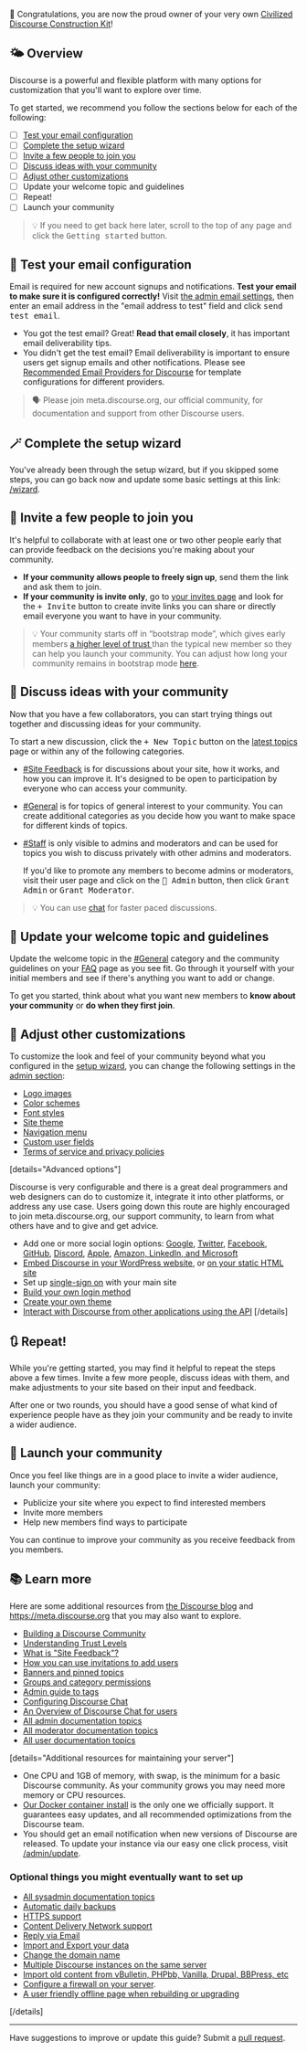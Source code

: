 :hatching_chick: Congratulations, you are now the proud owner of your very own [Civilized Discourse Construction Kit](https://www.discourse.org)!

## :sun_behind_small_cloud: Overview

Discourse is a powerful and flexible platform with many options for customization that you'll want to explore over time.

To get started, we recommend you follow the sections below for each of the following:

- [ ] [Test your email configuration](%{base_url}/admin/email)
- [ ] [Complete the setup wizard](%{base_url}/wizard/steps/branding)
- [ ] [Invite a few people to join you](%{base_url}/my/invited)
- [ ] [Discuss ideas with your community](%{base_url}/new-topic)
- [ ] [Adjust other customizations](%{base_url}/admin/site_settings/category/required)
- [ ] Update your welcome topic and guidelines
- [ ] Repeat!
- [ ] Launch your community

> :bulb: If you need to get back here later, scroll to the top of any page and click the <kbd>Getting started</kbd> button.

## :email: Test your email configuration

Email is required for new account signups and notifications. **Test your email to make sure it is configured correctly!**  Visit [the admin email settings](/admin/email), then enter an email address in the "email address to test" field and click <kbd>send test email</kbd>.

- You got the test email?
  Great! **Read that email closely**, it has important email deliverability tips.
- You didn't get the test email?
  Email deliverability is important to ensure users get signup emails and other notifications. Please see [Recommended Email Providers for Discourse](https://github.com/discourse/discourse/blob/main/docs/INSTALL-email.md) for template configurations for different providers.

> :speaking_head: Please join meta.discourse.org, our official community, for documentation and support from other Discourse users.

## :magic_wand: Complete the setup wizard

You've already been through the setup wizard, but if you skipped some steps, you can go back now and update some basic settings at this link: [/wizard](/wizard).

## :handshake: Invite a few people to join you

It's helpful to collaborate with at least one or two other people early that can provide feedback on the decisions you're making about your community.
- **If your community allows people to freely sign up**, send them the link and ask them to join.
- **If your community is invite only**, go to [your invites page](/my/invited) and look for the <kbd>+ Invite</kbd> button to create invite links you can share or directly email everyone you want to have in your community.

> :bulb: Your community starts off in “bootstrap mode”, which gives early members [a higher level of trust ](https://blog.discourse.org/2018/06/understanding-discourse-trust-levels/)than the typical new member so they can help you launch your community. You can adjust how long your community remains in bootstrap mode [here](/admin/site_settings/category/all_results?filter=bootstrap).

## :thought_balloon: Discuss ideas with your community

Now that you have a few collaborators, you can start trying things out together and discussing ideas for your community.

To start a new discussion, click the <kbd>+ New Topic</kbd> button on the [latest topics](/latest) page or within any of the following categories.

- [#Site Feedback](/c/-/2) is for discussions about your site, how it works, and how you can improve it. It's designed to be open to participation by everyone who can access your community.

- [#General](/c/-/4) is for topics of general interest to your community. You can create additional categories as you decide how you want to make space for different kinds of topics.

- [#Staff](/c/-/3) is only visible to admins and moderators and can be used for topics you wish to discuss privately with other admins and moderators.

  If you'd like to promote any members to become admins or moderators, visit their user page and click on the <kbd>:wrench: Admin</kbd> button, then click <kbd>Grant Admin</kbd> or <kbd>Grant Moderator</kbd>.

> :bulb: You can use [chat](/chat) for faster paced discussions.

## :wave: Update your welcome topic and guidelines

Update the welcome topic in the [#General](/c/-/4) category and the community guidelines on your [FAQ](/faq) page as you see fit. Go through it yourself with your initial members and see if there's anything you want to add or change.

To get you started, think about what you want new members to **know about your community** or **do when they first join**.

## :art: Adjust other customizations

To customize the look and feel of your community beyond what you configured in the [setup wizard](/wizard), you can change the following settings in the [admin section](/admin):

- [Logo images](/admin/site_settings/category/branding)
- [Color schemes](/admin/customize/colors)
- [Font styles](/admin/site_settings/category/all_results?filter=font)
- [Site theme](/admin/customize/themes)
- [Navigation menu](/admin/site_settings/category/navigation)
- [Custom user fields](/admin/customize/user_fields)
- [Terms of service and privacy policies](/admin/site_settings/category/legal)

[details="Advanced options"]

Discourse is very configurable and there is a great deal programmers and web designers can do to customize it, integrate it into other platforms, or address any use case. Users going down this route are highly encouraged to join meta.discourse.org, our support community, to learn from what others have and to give and get advice.

- Add one or more social login options: [Google](https://meta.discourse.org/t/configuring-google-oauth2-login-for-discourse/15858), [Twitter](https://meta.discourse.org/t/configuring-twitter-login-for-discourse/13395), [Facebook](https://meta.discourse.org/t/configuring-facebook-login-for-discourse/13394), [GitHub](https://meta.discourse.org/t/configuring-github-login-for-discourse/13745), [Discord](https://meta.discourse.org/t/configure-discord-login-for-discourse/127129?u=tobiaseigen), [Apple](https://www.discourse.org/plugins/apple-login), [Amazon, LinkedIn, and Microsoft](https://www.discourse.org/plugins/amazon-linkedin-microsoft-login)
- [Embed Discourse in your WordPress website](https://github.com/discourse/wp-discourse), or [on your static HTML site](https://meta.discourse.org/t/embedding-discourse-comments-via-javascript/31963)
- Set up [single-sign on](https://meta.discourse.org/t/official-single-sign-on-for-discourse/13045) with your main site
- [Build your own login method](https://meta.discourse.org/t/login-to-discourse-with-custom-oauth2-provider/14717)
- [Create your own theme](https://meta.discourse.org/docs?topic=93648)
- [Interact with Discourse from other applications using the API](https://meta.discourse.org/t/create-and-configure-an-api-key/230124?u=tobiaseigen)
[/details]

## :arrows_clockwise: Repeat!

While you're getting started, you may find it helpful to repeat the steps above a few times. Invite a few more people, discuss ideas with them, and make adjustments to your site based on their input and feedback.

After one or two rounds, you should have a good sense of what kind of experience people have as they join your community and be ready to invite a wider audience.

## :rocket: Launch your community

Once you feel like things are in a good place to invite a wider audience, launch your community:

- Publicize your site where you expect to find interested members
- Invite more members
- Help new members find ways to participate

You can continue to improve your community as you receive feedback from you members.

## :books: Learn more

Here are some additional resources from [the Discourse blog](http://blog.discourse.org) and https://meta.discourse.org that you may also want to explore.

- [Building a Discourse Community](http://blog.discourse.org/2014/08/building-a-discourse-community/)
- [Understanding Trust Levels](https://blog.discourse.org/2018/06/understanding-discourse-trust-levels/)
- [What is "Site Feedback"?](https://meta.discourse.org/t/-/5249)
- [How you can use invitations to add users](https://meta.discourse.org/tags/c/documentation/10/invites)
- [Banners and pinned topics](https://meta.discourse.org/t/-/153718)
- [Groups and category permissions](https://meta.discourse.org/t/-/87678)
- [Admin guide to tags](https://meta.discourse.org/t/-/121041)
- [Configuring Discourse Chat](https://meta.discourse.org/t/-/230881)
- [An Overview of Discourse Chat for users](https://meta.discourse.org/t/-/239695)
- [All admin documentation topics](https://meta.discourse.org/c/-/53)
- [All moderator documentation topics](https://meta.discourse.org/c/-/125)
- [All user documentation topics](https://meta.discourse.org/c/-/126)

[details="Additional resources for maintaining your server"]

- One CPU and 1GB of memory, with swap, is the minimum for a basic Discourse community. As your community grows you may need more memory or CPU resources.
- [Our Docker container install](https://github.com/discourse/discourse/blob/main/docs/INSTALL.md) is the only one we officially support. It guarantees easy updates, and all recommended optimizations from the Discourse team.
- You should get an email notification when new versions of Discourse are released. To update your instance via our easy one click process, visit [/admin/update](/admin/update).

### Optional things you might eventually want to set up
- [All sysadmin documentation topics](https://meta.discourse.org/c/-/55)
- [Automatic daily backups](https://meta.discourse.org/t/configure-automatic-backups-for-discourse/14855)
- [HTTPS support](https://meta.discourse.org/t/allowing-ssl-for-your-discourse-docker-setup/13847)
- [Content Delivery Network support](https://meta.discourse.org/t/enable-a-cdn-for-your-discourse/14857)
- [Reply via Email](https://meta.discourse.org/t/set-up-reply-via-email-support/14003)
- [Import and Export your data](https://meta.discourse.org/t/move-your-discourse-instance-to-a-different-server/15721)
- [Change the domain name](https://meta.discourse.org/t/how-do-i-change-the-domain-name/16098)
- [Multiple Discourse instances on the same server](https://meta.discourse.org/t/multisite-configuration-with-docker/14084)
- [Import old content from vBulletin, PHPbb, Vanilla, Drupal, BBPress, etc](https://github.com/discourse/discourse/tree/main/script/import_scripts)
- [Configure a firewall on your server](https://meta.discourse.org/t/configure-a-firewall-for-discourse/20584).
- [A user friendly offline page when rebuilding or upgrading](https://meta.discourse.org/t/adding-an-offline-page-when-rebuilding/45238)

[/details]

----

Have suggestions to improve or update this guide? Submit a [pull request](https://github.com/discourse/discourse/blob/main/docs/ADMIN-QUICK-START-GUIDE.md).

